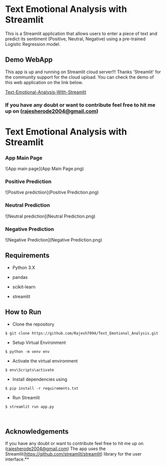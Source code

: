 # Text Emotional Analysis with Streamlit 

This is a Streamlit application that allows users to enter a piece of text and predict its sentiment (Positive, Neutral, Negative) using a pre-trained Logistic Regression model.

## Demo WebApp

This app is up and running on Streamlit cloud server!!! Thanks 'Streamlit' for the community support for the cloud upload. You can check the demo of this web application on the link below.

[Text-Emotional-Analysis-With-Streamlit](https://github.com/Rajesh7094/Text_Emotional_Analysis.git)



###  If you have any doubt or want to contribute feel free to hit me up on (rajesherode2004@gmail.com)

# Text Emotional Analysis with Streamlit 

### App Main Page

![App main page](App Main Page.png)

### Positive Prediction

![Positive predictiion](Positive Prediction.png)

### Neutral Prediction 

![Neutral prediction](Neutral Prediction.png)

### Negative Prediction

![Negative Prediction](Negative Prediction.png)

## Requirements
* Python 3.X

* pandas

* scikit-learn

* streamlit


## How to Run
* Clone the repository

```
$ git clone https://github.com/Rajesh7094/Text_Emotional_Analysis.git
```
* Setup Virtual Environment

```
$ python -m venv env
```
* Activate the virtual environment

```
$ env\Scripts\activate
```
* Install dependencies using

```
$ pip install -r requirements.txt
```
* Run Streamlit

```
$ streamlit run app.py
```
</br>


## Acknowledgements
If you have any doubt or want to contribute feel free to hit me up on (rajesherode2004@gmail.com)
The app uses the Streamlit(<https://github.com/streamlit/streamlit>) library for the user interface.**

